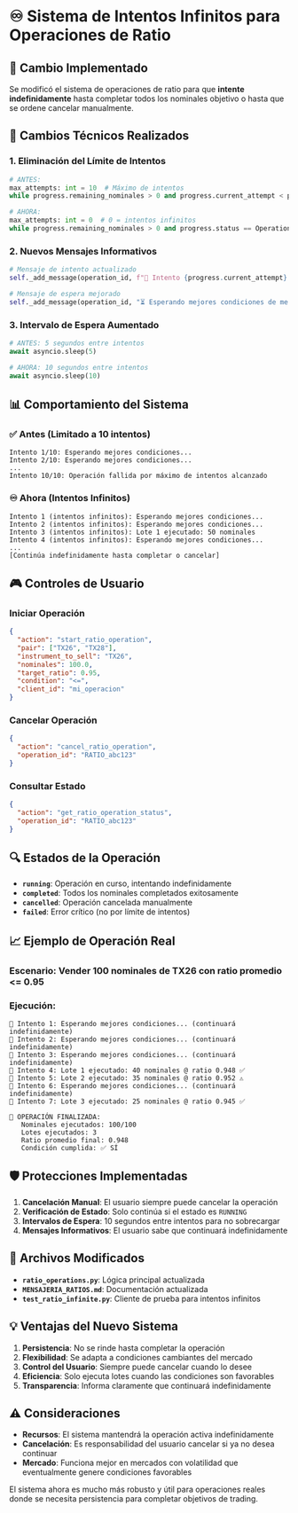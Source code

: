 # ♾️ Sistema de Intentos Infinitos para Operaciones de Ratio

## 🎯 **Cambio Implementado**

Se modificó el sistema de operaciones de ratio para que **intente indefinidamente** hasta completar todos los nominales objetivo o hasta que se ordene cancelar manualmente.

## 🔧 **Cambios Técnicos Realizados**

### 1. **Eliminación del Límite de Intentos**
```python
# ANTES:
max_attempts: int = 10  # Máximo de intentos
while progress.remaining_nominales > 0 and progress.current_attempt < progress.max_attempts:

# AHORA:
max_attempts: int = 0  # 0 = intentos infinitos
while progress.remaining_nominales > 0 and progress.status == OperationStatus.RUNNING:
```

### 2. **Nuevos Mensajes Informativos**
```python
# Mensaje de intento actualizado
self._add_message(operation_id, f"🔄 Intento {progress.current_attempt} (intentos infinitos hasta completar o cancelar)")

# Mensaje de espera mejorado
self._add_message(operation_id, "⏳ Esperando mejores condiciones de mercado... (continuará indefinidamente)")
```

### 3. **Intervalo de Espera Aumentado**
```python
# ANTES: 5 segundos entre intentos
await asyncio.sleep(5)

# AHORA: 10 segundos entre intentos
await asyncio.sleep(10)
```

## 📊 **Comportamiento del Sistema**

### ✅ **Antes (Limitado a 10 intentos)**
```
Intento 1/10: Esperando mejores condiciones...
Intento 2/10: Esperando mejores condiciones...
...
Intento 10/10: Operación fallida por máximo de intentos alcanzado
```

### ♾️ **Ahora (Intentos Infinitos)**
```
Intento 1 (intentos infinitos): Esperando mejores condiciones...
Intento 2 (intentos infinitos): Esperando mejores condiciones...
Intento 3 (intentos infinitos): Lote 1 ejecutado: 50 nominales
Intento 4 (intentos infinitos): Esperando mejores condiciones...
...
[Continúa indefinidamente hasta completar o cancelar]
```

## 🎮 **Controles de Usuario**

### **Iniciar Operación**
```json
{
  "action": "start_ratio_operation",
  "pair": ["TX26", "TX28"],
  "instrument_to_sell": "TX26",
  "nominales": 100.0,
  "target_ratio": 0.95,
  "condition": "<=",
  "client_id": "mi_operacion"
}
```

### **Cancelar Operación**
```json
{
  "action": "cancel_ratio_operation",
  "operation_id": "RATIO_abc123"
}
```

### **Consultar Estado**
```json
{
  "action": "get_ratio_operation_status",
  "operation_id": "RATIO_abc123"
}
```

## 🔍 **Estados de la Operación**

- **`running`**: Operación en curso, intentando indefinidamente
- **`completed`**: Todos los nominales completados exitosamente
- **`cancelled`**: Operación cancelada manualmente
- **`failed`**: Error crítico (no por límite de intentos)

## 📈 **Ejemplo de Operación Real**

### **Escenario**: Vender 100 nominales de TX26 con ratio promedio <= 0.95

### **Ejecución**:
```
🔄 Intento 1: Esperando mejores condiciones... (continuará indefinidamente)
🔄 Intento 2: Esperando mejores condiciones... (continuará indefinidamente)
🔄 Intento 3: Esperando mejores condiciones... (continuará indefinidamente)
🔄 Intento 4: Lote 1 ejecutado: 40 nominales @ ratio 0.948 ✅
🔄 Intento 5: Lote 2 ejecutado: 35 nominales @ ratio 0.952 ⚠️
🔄 Intento 6: Esperando mejores condiciones... (continuará indefinidamente)
🔄 Intento 7: Lote 3 ejecutado: 25 nominales @ ratio 0.945 ✅

🏁 OPERACIÓN FINALIZADA:
   Nominales ejecutados: 100/100
   Lotes ejecutados: 3
   Ratio promedio final: 0.948
   Condición cumplida: ✅ SÍ
```

## 🛡️ **Protecciones Implementadas**

1. **Cancelación Manual**: El usuario siempre puede cancelar la operación
2. **Verificación de Estado**: Solo continúa si el estado es `RUNNING`
3. **Intervalos de Espera**: 10 segundos entre intentos para no sobrecargar
4. **Mensajes Informativos**: El usuario sabe que continuará indefinidamente

## 🚀 **Archivos Modificados**

- **`ratio_operations.py`**: Lógica principal actualizada
- **`MENSAJERIA_RATIOS.md`**: Documentación actualizada
- **`test_ratio_infinite.py`**: Cliente de prueba para intentos infinitos

## 💡 **Ventajas del Nuevo Sistema**

1. **Persistencia**: No se rinde hasta completar la operación
2. **Flexibilidad**: Se adapta a condiciones cambiantes del mercado
3. **Control del Usuario**: Siempre puede cancelar cuando lo desee
4. **Eficiencia**: Solo ejecuta lotes cuando las condiciones son favorables
5. **Transparencia**: Informa claramente que continuará indefinidamente

## ⚠️ **Consideraciones**

- **Recursos**: El sistema mantendrá la operación activa indefinidamente
- **Cancelación**: Es responsabilidad del usuario cancelar si ya no desea continuar
- **Mercado**: Funciona mejor en mercados con volatilidad que eventualmente genere condiciones favorables

El sistema ahora es mucho más robusto y útil para operaciones reales donde se necesita persistencia para completar objetivos de trading.
